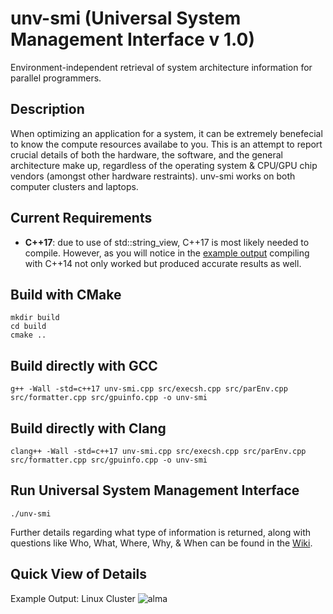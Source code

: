 # unv-smi (Universal System Management Interface v 1.0)
Environment-independent retrieval of system architecture information for parallel programmers.

## Description 
When optimizing an application for a system, it can be extremely benefecial to know the compute resources availabe to you. This is an attempt to report crucial details of both the hardware, the software, and the general architecture make up, regardless of the operating system & CPU/GPU chip vendors (amongst other hardware restraints). unv-smi works on both computer clusters and laptops.  

## Current Requirements 
* **C++17**: due to use of std::string_view, C++17 is most likely needed to compile. However, as you will notice in the [example output](https://github.com/tommygorham/unv-smi/tree/dev-linux/example-output) compiling with C++14 not only worked but produced accurate results as well.

## Build with CMake 

```
mkdir build
cd build 
cmake .. 
``` 
## Build directly with GCC

``` 
g++ -Wall -std=c++17 unv-smi.cpp src/execsh.cpp src/parEnv.cpp src/formatter.cpp src/gpuinfo.cpp -o unv-smi  
```

## Build directly with Clang

```
clang++ -Wall -std=c++17 unv-smi.cpp src/execsh.cpp src/parEnv.cpp src/formatter.cpp src/gpuinfo.cpp -o unv-smi  
```

## Run Universal System Management Interface

```
./unv-smi
```

Further details regarding what type of information is returned, along with questions like Who, What, Where, Why, & When can be found in the [Wiki](https://github.com/tommygorham/unv-smi/wiki).

## Quick View of Details
Example Output: Linux Cluster 
![alma](https://user-images.githubusercontent.com/38857089/182499028-874afbb4-1aa8-4868-95e4-429ae76ddba1.png)


